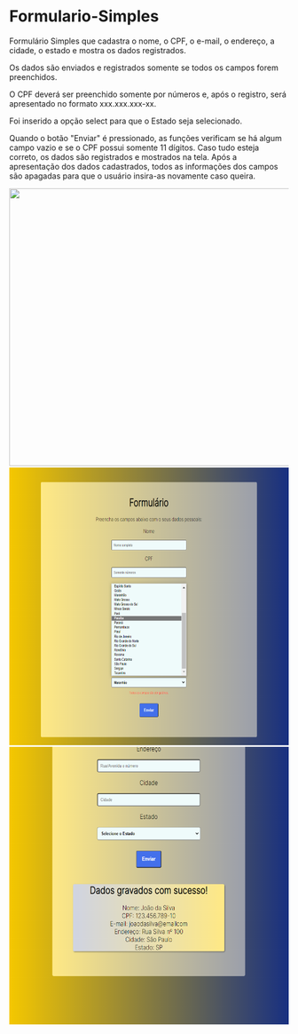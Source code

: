 # Formulario-Simples
Formulário Simples que cadastra o nome, o CPF, o e-mail, o endereço, a cidade, o estado e mostra os dados registrados.

Os dados são enviados e registrados somente se todos os campos forem preenchidos.

O CPF deverá ser preenchido somente por números e, após o registro, será apresentado no formato xxx.xxx.xxx-xx.

Foi inserido a opção select para que o Estado seja selecionado. 

Quando o botão "Enviar" é pressionado, as funções verificam se há algum campo vazio e se o CPF possui somente 11 dígitos. Caso tudo esteja correto, os dados são registrados e mostrados na tela.
Após a apresentação dos dados cadastrados, todos as informações dos campos são apagadas para que o usuário insira-as novamente caso queira. 

<img src="https://github.com/LeticiaTognonDeSousa/Formulario-Simples/blob/master/Images/Formul%C3%A1rioSimples.png?raw=true" width="700" height="500"/>
<img src="https://github.com/LeticiaTognonDeSousa/Formulario-Simples/blob/master/Images/SelecioneoEstado.png?raw=true" width="700" height="500"/>
<img src="https://github.com/LeticiaTognonDeSousa/Formulario-Simples/blob/master/Images/DadosGravados.png?raw=true" width="700" height="500"/>

